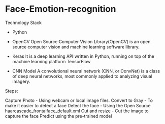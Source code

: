 # Face-Emotion-recognition

Technology Stack
* Python

* OpenCV
Open Source Computer Vision Library(OpenCV) is an open source computer vision and machine learning software library. 

* Keras
It is a deep learning API written in Python, running on top of the machine learning platform TensorFlow

* CNN Model
A convolutional neural network (CNN, or ConvNet) is a class of deep neural networks, most commonly applied to analyzing visual imagery. 



Steps:

Capture Photo - Using webcam or local image files.
Convert to Gray - To make it easier to detect a face
Detect the face - Using the Open Source haarcascade_frontalface_default.xml
Cut and resize - Cut the image to capture the face
Predict using the pre-trained model
